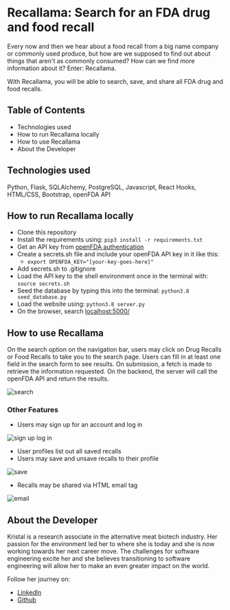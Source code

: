 # Recallama: Search for an FDA drug and food recall
Every now and then we hear about a food recall from a big name company or commonly used produce, but how are we supposed to find out about things that aren't as commonly consumed? How can we find more information about it? Enter: Recallama.

With Recallama, you will be able to search, save, and share all FDA drug and food recalls.

## Table of Contents

- Technologies used
- How to run Recallama locally
- How to use Recallama
- About the Developer

## Technologies used

Python, Flask, SQLAlchemy, PostgreSQL, Javascript, React Hooks, HTML/CSS, Bootstrap, openFDA API

## How to run Recallama locally

- Clone this repository
- Install the requirements using: ```pip3 install -r requirements.txt```
- Get an API key from [openFDA authentication](https://open.fda.gov/apis/authentication/)
- Create a secrets.sh file and include your openFDA API key in it like this: 
  - ```export OPENFDA_KEY="[your-key-goes-here]"```
- Add secrets.sh to .gitignore
- Load the API key to the shell environment once in the terminal with: ```source secrets.sh```
- Seed the database by typing this into the terminal: ```python3.8 seed_database.py```
- Load the website using: ```python3.8 server.py```
- On the browser, search [localhost:5000/](localhost:5000/)

## How to use Recallama

On the search option on the navigation bar, users may click on Drug Recalls or Food Recalls to take you to the search page. Users can fill in at least one field in the search form to see results. On submission, a fetch is made to retrieve the information requested. On the backend, the server will call the openFDA API and return the results.

![search](https://media.giphy.com/media/fZNVwBaLUDPLRykUhi/giphy.gif)

### Other Features

- Users may sign up for an account and log in

![sign up log in](https://media.giphy.com/media/92Jy08QdUz6OZRX25k/giphy.gif)

- User profiles list out all saved recalls
- Users may save and unsave recalls to their profile

![save](https://media.giphy.com/media/XjY9eHcSpbexGglAmU/giphy.gif)

- Recalls may be shared via HTML email tag

![email](https://media.giphy.com/media/PAEGxIyhzC3a06b6jK/giphy.gif)

## About the Developer

Kristal is a research associate in the alternative meat biotech industry. Her passion for the environment led her to where she is today and she is now working towards her next career move. The challenges for software engineering excite her and she believes transitioning to software engineering will allow her to make an even greater impact on the world.

Follow her journey on:

- [LinkedIn](https://linkedin.com/in/kristal-kung)
- [Github](https://github.com/kristalkung)